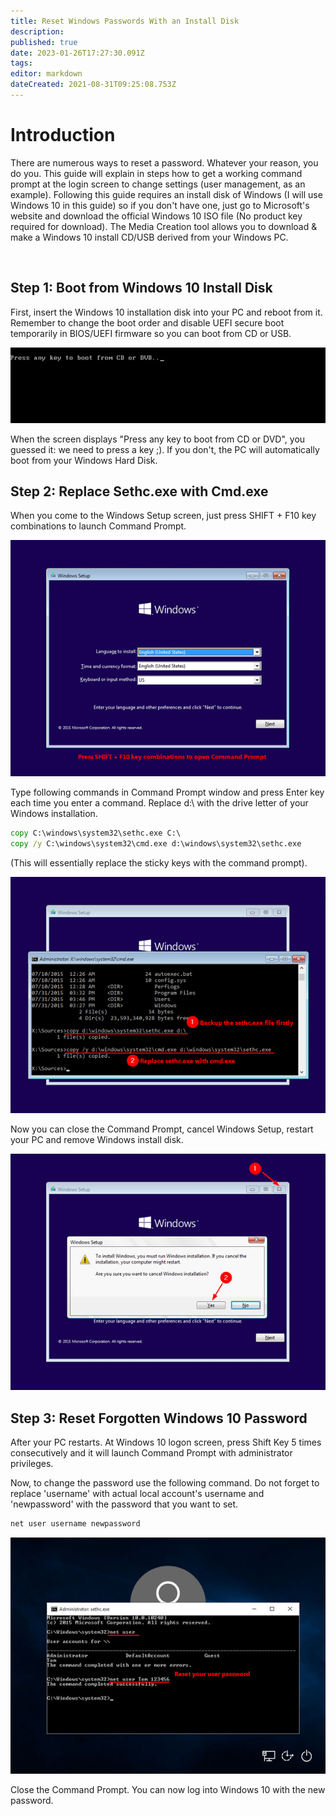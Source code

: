 ```yaml
---
title: Reset Windows Passwords With an Install Disk
description: 
published: true
date: 2023-01-26T17:27:30.091Z
tags: 
editor: markdown
dateCreated: 2021-08-31T09:25:08.753Z
---
```


# Introduction
There are numerous ways to reset a password. Whatever your reason, you do you. This guide will explain in steps how to get a working command prompt at the login screen to change settings (user management, as an example). Following this guide requires an install disk of Windows (I will use Windows 10 in this guide) so if you don't have one, just go to Microsoft's website and download the official Windows 10 ISO file (No product key required for download). The Media Creation tool allows you to download & make a Windows 10 install CD/USB derived from your Windows PC.

</br>

## Step 1: Boot from Windows 10 Install Disk
First, insert the Windows 10 installation disk into your PC and reboot from it. Remember to change the boot order and disable UEFI secure boot temporarily in BIOS/UEFI firmware so you can boot from CD or USB.


![press-key-boot-from-cd.png](/reset-password-winusb/press-key-boot-from-cd.png)



When the screen displays "Press any key to boot from CD or DVD", you guessed it: we need to press a key ;). If you don't, the PC will automatically boot from your Windows Hard Disk.

## Step 2: Replace Sethc.exe with Cmd.exe
When you come to the Windows Setup screen, just press SHIFT + F10 key combinations to launch Command Prompt.

![windows-10-setup.png](/reset-password-winusb/windows-10-setup.png)


Type following commands in Command Prompt window and press Enter key each time you enter a command. Replace d:\ with the drive letter of your Windows installation.

```cmd
copy C:\windows\system32\sethc.exe C:\
copy /y C:\windows\system32\cmd.exe d:\windows\system32\sethc.exe
```

(This will essentially replace the sticky keys with the command prompt).


![replace-sethc-with-cmd.png](/reset-password-winusb/replace-sethc-with-cmd.png)

Now you can close the Command Prompt, cancel Windows Setup, restart your PC and remove Windows install disk.

![exit-windows-setup.png](/reset-password-winusb/exit-windows-setup.png)


## Step 3: Reset Forgotten Windows 10 Password
After your PC restarts. At Windows 10 logon screen, press Shift Key 5 times consecutively and it will launch Command Prompt with administrator privileges.


Now, to change the password use the following command. Do not forget to replace 'username' with actual local account's username and 'newpassword' with the password that you want to set.

```cmd
net user username newpassword
```

![reset-windows-password-at-logon.jpg](/reset-password-winusb/reset-windows-password-at-logon.jpg)




Close the Command Prompt. You can now log into Windows 10 with the new password.